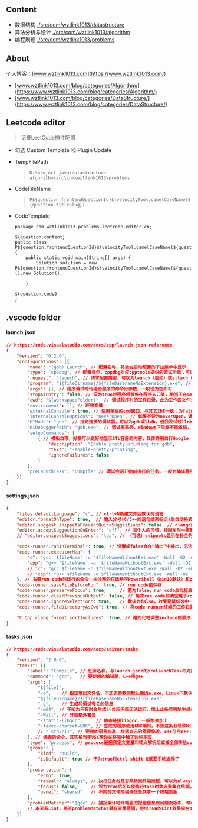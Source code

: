 ## Content
- 数据结构 [./src/com/wztlink1013/datastructure](./src/com/wztlink1013/datastructure)
- 算法分析与设计 [./src/com/wztlink1013/algorithm](./src/com/wztlink1013/algorithm)
- 编程刷题 [./src/com/wztlink1013/problems](./src/com/wztlink1013/problems)

## About
个人博客：[www.wztlink1013.com](https://www.wztlink1013.com/)

- [www.wztlink1013.com/blog/categories/Algorithm/](https://www.wztlink1013.com/blog/categories/Algorithm/)
- [www.wztlink1013.com/blog/categories/DataStructure/](https://www.wztlink1013.com/blog/categories/DataStructure/)

## Leetcode editor
> 记录LeetCode插件配置

- 勾选 Custom Template 和 Plugin Update
- TempFilePath
  > `D:\project-java\datastructure-algorithm\src\com\wztlink1013\problems`
- CodeFileName
  > `P${question.frontendQuestionId}$!velocityTool.camelCaseName(${question.titleSlug})`
- CodeTemplate

    ```
    package com.wztlink1013.problems.leetcode.editor.cn;

    ${question.content}
    public class P${question.frontendQuestionId}$!velocityTool.camelCaseName(${question.titleSlug}){
        public static void main(String[] args) {
            Solution solution = new P${question.frontendQuestionId}$!velocityTool.camelCaseName(${question.titleSlug})().new Solution();

        }

    ${question.code}
    }
    ```
## .vscode folder
#### launch.json
```json
// https://code.visualstudio.com/docs/cpp/launch-json-reference
{
    "version": "0.2.0",
    "configurations": [{
        "name": "(gdb) Launch", // 配置名称，将会在启动配置的下拉菜单中显示
        "type": "cppdbg", // 配置类型，cppdbg对应cpptools提供的调试功能；可以认为此处只能是cppdbg
        "request": "launch", // 请求配置类型，可以为launch（启动）或attach（附加）
        "program": "${fileDirname}/${fileBasenameNoExtension}.exe", // 将要进行调试的程序的路径
        "args": [], // 程序调试时传递给程序的命令行参数，一般设为空即可
        "stopAtEntry": false, // 设为true时程序将暂停在程序入口处，相当于在main上打断点
        "cwd": "${workspaceFolder}", // 调试程序时的工作目录，此为工作区文件夹；改成${fileDirname}可变为文件所在目录
        "environment": [], // 环境变量
        "externalConsole": true, // 使用单独的cmd窗口，与其它IDE一致；为false时使用内置终端
        "internalConsoleOptions": "neverOpen", // 如果不设为neverOpen，调试时会跳到“调试控制台”选项卡，你应该不需要对gdb手动输命令吧？
        "MIMode": "gdb", // 指定连接的调试器，可以为gdb或lldb。但我没试过lldb
        "miDebuggerPath": "gdb.exe", // 调试器路径，Windows下后缀不能省略，Linux下则不要
        "setupCommands": [
            { // 模板自带，好像可以更好地显示STL容器的内容，具体作用自行Google
                "description": "Enable pretty-printing for gdb",
                "text": "-enable-pretty-printing",
                "ignoreFailures": false
            }
        ],
        "preLaunchTask": "Compile" // 调试会话开始前执行的任务，一般为编译程序。与tasks.json的label相对应
    }]
}
```
#### settings.json
```json
{
    "files.defaultLanguage": "c", // ctrl+N新建文件后默认的语言
    "editor.formatOnType": true,  // 输入分号(C/C++的语句结束标识)后自动格式化当前这一行的代码
    "editor.suggest.snippetsPreventQuickSuggestions": false, // clangd的snippets有很多的跳转点，不用这个就必须手动触发Intellisense了
    "editor.acceptSuggestionOnEnter": "off", // 我个人的习惯，按回车时一定是真正的换行，只有tab才会接受Intellisense
    // "editor.snippetSuggestions": "top", // （可选）snippets显示在补全列表顶端，默认是inline

    "code-runner.runInTerminal": true, // 设置成false会在“输出”中输出，无法输入
    "code-runner.executorMap": {
        "c": "gcc '$fileName' -o '$fileNameWithoutExt.exe' -Wall -O2 -m64 -lm -static-libgcc -std=c11 -fexec-charset=GBK && &'./$fileNameWithoutExt.exe'",
        "cpp": "g++ '$fileName' -o '$fileNameWithoutExt.exe' -Wall -O2 -m64 -static-libgcc -std=c++14 -fexec-charset=GBK && &'./$fileNameWithoutExt.exe'"
        // "c": "gcc $fileName -o $fileNameWithoutExt.exe -Wall -O2 -m64 -lm -static-libgcc -std=c11 -fexec-charset=GBK && $dir$fileNameWithoutExt.exe",
        // "cpp": "g++ $fileName -o $fileNameWithoutExt.exe -Wall -O2 -m64 -static-libgcc -std=c++14 -fexec-charset=GBK && $dir$fileNameWithoutExt.exe"
    }, // 右键run code时运行的命令；未注释的仅适用于PowerShell（Win10默认）和pwsh，文件名中有空格也可以编译运行；注释掉的适用于cmd（win7默认）、PS和bash，但文件名中有空格时无法运行
    "code-runner.saveFileBeforeRun": true, // run code前保存
    "code-runner.preserveFocus": true,     // 若为false，run code后光标会聚焦到终端上。如果需要频繁输入数据可设为false
    "code-runner.clearPreviousOutput": false, // 每次run code前清空属于code runner的终端消息，默认false
    "code-runner.ignoreSelection": true,   // 默认为false，效果是鼠标选中一块代码后可以单独执行，但C是编译型语言，不适合这样用
    "code-runner.fileDirectoryAsCwd": true, // 将code runner终端的工作目录切换到文件目录再运行，对依赖cwd的程序产生影响；如果为false，executorMap要加cd $dir

    "C_Cpp.clang_format_sortIncludes": true, // 格式化时调整include的顺序（按字母排序）
}
```
#### tasks.json
```json
// https://code.visualstudio.com/docs/editor/tasks
{
    "version": "2.0.0",
    "tasks": [{
        "label": "Compile", // 任务名称，与launch.json的preLaunchTask相对应
        "command": "gcc",   // 要使用的编译器，C++用g++
        "args": [
            "${file}",
            "-o",    // 指定输出文件名，不加该参数则默认输出a.exe，Linux下默认a.out
            "${fileDirname}/${fileBasenameNoExtension}.exe",
            "-g",    // 生成和调试有关的信息
            "-m64", // 不知为何有时会生成16位应用而无法运行，加上此条可强制生成64位的
            "-Wall", // 开启额外警告
            "-static-libgcc",     // 静态链接libgcc，一般都会加上
            "-fexec-charset=GBK", // 生成的程序使用GBK编码，不加这条会导致Win下输出中文乱码；繁体系统改成BIG5
            // "-std=c11", // 要用的语言标准，根据自己的需要修改。c++可用c++14
        ], // 编译的命令，其实相当于VSC帮你在终端中输了这些东西
        "type": "process", // process是把预定义变量和转义解析后直接全部传给command；shell相当于先打开shell再输入命令，所以args还会经过shell再解析一遍
        "group": {
            "kind": "build",
            "isDefault": true // 不为true时ctrl shift B就要手动选择了
        },
        "presentation": {
            "echo": true,
            "reveal": "always", // 执行任务时是否跳转到终端面板，可以为always，silent，never。具体参见VSC的文档
            "focus": false,     // 设为true后可以使执行task时焦点聚集在终端，但对编译C/C++来说，设为true没有意义
            "panel": "shared"   // 不同的文件的编译信息共享一个终端面板
        },
        "problemMatcher":"$gcc" // 捕捉编译时终端里的报错信息到问题面板中，修改代码后需要重新编译才会再次触发
        // 本来有Lint，再开problemMatcher就有双重报错，但MinGW的Lint效果实在太差了；用Clang可以注释掉
    }]
}
```